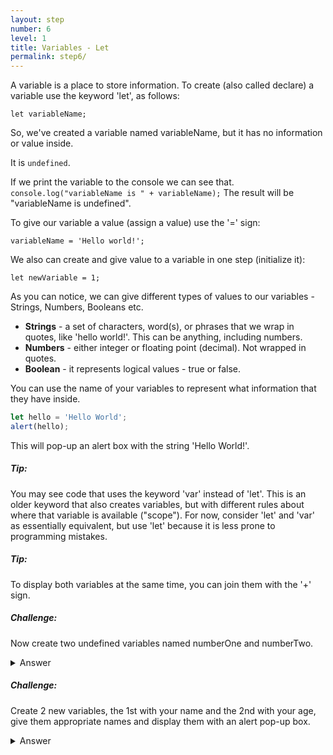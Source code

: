 ```yaml
---
layout: step
number: 6
level: 1
title: Variables - Let
permalink: step6/
---
```


A variable is a place to store information. To create (also called declare)
a variable use the keyword 'let', as follows:

`let variableName;`

So, we've created a variable named variableName, but it has no information or
value inside. 

It is `undefined`.

If we print the variable to the console we can see that.
`console.log("variableName is " + variableName);`
The result will be "variableName is undefined".

To give our variable a value (assign a value) use the '=' sign:

`variableName = 'Hello world!';`

We also can create and give value to a variable in one step (initialize it):

`let newVariable = 1;`

As you can notice, we can give different types of values to our variables -
Strings, Numbers, Booleans etc.

- **Strings** - a set of characters, word(s), or phrases that we wrap in quotes,
            like 'hello world!'. This can be anything, including numbers.
- **Numbers** - either integer or floating point (decimal). Not wrapped in quotes.
- **Boolean** - it represents logical values - true or false.


You can use the name of your variables to represent what information
that they have inside.

```javascript
let hello = 'Hello World';
alert(hello);
```

This will pop-up an alert box with the string 'Hello World!'.


##### Tip:
You may see code that uses the keyword 'var' instead of 'let'.
This is an older keyword that also creates variables, but with different
rules about where that variable is available ("scope"). For now, consider
'let' and 'var' as essentially equivalent, but use 'let' because it is less
prone to programming mistakes.

##### Tip: 
To display both variables at the same time, you can join them with the '+' sign.

##### Challenge: 
Now create two undefined variables named numberOne and numberTwo.

<details><summary>Answer</summary>
<code>let numberOne;
<br/>
let numberTwo;</code>
</details>

##### Challenge: 
Create 2 new variables, the 1st with your name and the 2nd with your age,
give them appropriate names and display them with an alert pop-up box.

<details><summary>Answer</summary>
<code>let name = "Jane";
<br/>
let age = 29;
<br/>
alert(name + age)</code>
</details>